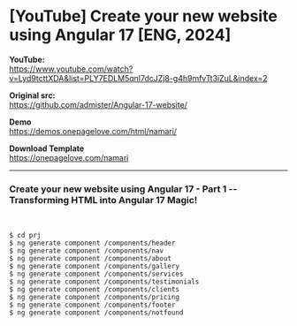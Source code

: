 # [YouTube] Create your new website using Angular 17 [ENG, 2024]

**YouTube:**  
https://www.youtube.com/watch?v=Lyd9tcttXDA&list=PLY7EDLM5qnl7dcJZj8-g4h9mfvTt3iZuL&index=2

**Original src:**  
https://github.com/admister/Angular-17-website/

**Demo**  
https://demos.onepagelove.com/html/namari/

**Download Template**  
https://onepagelove.com/namari

<hr/>

### Create your new website using Angular 17 - Part 1 -- Transforming HTML into Angular 17 Magic!

<br/>

```
$ cd prj
$ ng generate component /components/header
$ ng generate component /components/nav
$ ng generate component /components/about
$ ng generate component /components/gallery
$ ng generate component /components/services
$ ng generate component /components/testimonials
$ ng generate component /components/clients
$ ng generate component /components/pricing
$ ng generate component /components/footer
$ ng generate component /components/notfound
```
